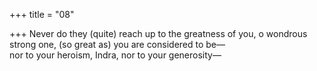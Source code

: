 +++
title = "08"

+++
Never do they (quite) reach up to the greatness of you, o wondrous  strong one, (so great as) you are considered to be—  
nor to your heroism, Indra, nor to your generosity—  